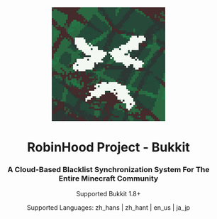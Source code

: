 <!-- readme -->

<div align="center">

<img src="public/logo.png" width="256" height="256">

# RobinHood Project - Bukkit

### A Cloud-Based Blacklist Synchronization System For The Entire Minecraft Community

Supported Bukkit 1.8+

Supported Languages: zh_hans | zh_hant | en_us | ja_jp
  
</div>